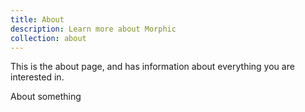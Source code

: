 ```yaml
---
title: About
description: Learn more about Morphic
collection: about
---
```

This is the about page, and has information about everything you are interested in.

About something